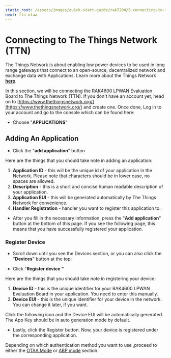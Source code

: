 ```yaml
---
static_root: /assets/images/quick-start-guide/rak7204/5.connecting-to-ttn/
next: ttn-otaa
---
```

# Connecting to The Things Network (TTN)

The Things Network is about enabling low power devices to be used in long range gateways that connect to an open-source, decentralized network and exchange data with Applications. Learn more about the Things Network [**here**](https://www.thethingsnetwork.org/docs/).

In this section, we will be connecting the RAK4600 LPWAN Evaluation Board to The Things Network (TTN). If you don't have an account yet, head on to [https://www.thethingsnetwork.org/](https://www.thethingsnetwork.org/) and create one. Once done, Log in to your account and go to the console which can be found here:

<rk-img
  :src="`${$frontmatter.static_root}/szwxvka0wyqg5ybjrffb.png`"
  width="100%"
  figure-number="1"
  caption="The Things Network Home Page"
/>

<rk-img
  :src="`${$frontmatter.static_root}/jf9flba2uoyc3wt2k9lw.png`"
  width="100%"
  figure-number="2"
  caption="TTN Console Page"
/>

- Choose "**APPLICATIONS**"


<rk-img
  :src="`${$frontmatter.static_root}/bfbdxer0da06nxv0bymr.png`"
  width="100%"
  figure-number="3"
  caption="Application Page"
/>

## Adding An Application

- Click the "**add application**" button
<rk-img
  :src="`${$frontmatter.static_root}/eixjrjjdmpc4bstoyleu.png`"
  width="100%"
  figure-number="4"
  caption="Adding an Application"
/>


Here are the things that you should take note in adding an application:

1. **Application ID** - this will be the unique id of your application in the Network. Please note that characters should be in lower case, no spaces are allowed.
2. **Description** - this is a short and concise human readable description of your application.
3. **Application EUI** - this will be generated automatically by The Things Network for convenience.
4. **Handler Registration** - handler you want to register this application to.

- After you fill in the necessary information, press the "**Add application**" button at the bottom of this page. If you see the following page, this means that you have successfully registered your application.

<rk-img
  :src="`${$frontmatter.static_root}/nyiksw5ezoobdkqaifft.png`"
  width="100%"
  figure-number="5"
  caption="Application Overview"
/>

### Register Device
- Scroll down until you see the Devices section, or you can also click the "**Devices**" button at the top:

<rk-img
  :src="`${$frontmatter.static_root}/ow74swwqofv1gxxj0qbk.png`"
  width="100%"
  figure-number="6"
  caption="Device Section"
/>

- Click "**Register device "**

<rk-img
  :src="`${$frontmatter.static_root}/m0diwppr3c6uq2fzcmnb.png`"
  width="100%"
  figure-number="7"
  caption="Add your Device"
/>


Here are the things that you should take note in registering your device:

1. **Device ID** - this is the unique identifier for your RAK4600 LPWAN Evaluation Board in your application. You need to enter this manually.
2. **Device EUI** - this is the unique identifier for your device in the network. You can change it later, if you want.

Click the following icon and the Device EUI will be automatically generated. The App Key should be in auto generation mode by default.

- Lastly, click the Register button. Now, your device is registered under the corresponding application.

<rk-img
  :src="`${$frontmatter.static_root}/uvhfpgf50yodwdl9dxp7.png`"
  width="100%"
  figure-number="8"
  caption="Device Overview"
/>

Depending on which authentication method you want to use ,proceed to either the [OTAA Mode](ttn-otaa) or [ABP mode](ttn-abp) section.
